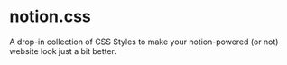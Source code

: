 # notion.css
A drop-in collection of CSS Styles to make your notion-powered (or not) website look just a bit better.
